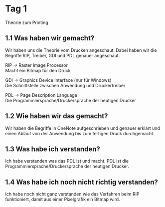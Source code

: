 # Tag 1

<tagbar>
    <p>Theorie zum Printing</p>
</tagbar>

## 1.1 Was haben wir gemacht?

Wir haben uns die Theorie vom Drucken angeschaut. Dabei haben wir die Begriffe RIP, Treiber, GDI und PDL genauer angeschaut.

RIP -> Raster Image Processor  
<i class="fa-solid fa-circle-info"></i> Macht ein Bitmap für den Druck

GDI -> Graphics Device Interface (nur für Windows)  
<i class="fa-solid fa-circle-info"></i> Die Schnittstelle zwischen Anwendung und Druckertreiber

PDL -> Page Description Language  
<i class="fa-solid fa-circle-info"></i> Die Programmiersprache/Druckersprache der heutigen Drucker

## 1.2 Wie haben wir das gemacht?

Wir haben die Begriffe in OneNote aufgeschrieben und genauer erklärt und einen Ablauf von der Anwendung bis zum fertigen Druck durchgemacht.

## 1.3 Was habe ich verstanden?

Ich habe verstanden was das PDL ist und macht. PDL ist die Programmiersprache/Druckersprache der heutigen Drucker.

## 1.4 Was habe ich noch nicht richtig verstanden?

Ich habe noch nicht ganz verstanden wie das Verfahren beim RIP funktioniert, damit aus einer Pixelgrafik ein Bitmap wird.